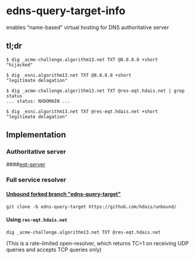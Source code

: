 # edns-query-target-info
enables “name-based” virtual hosting for DNS authoritative server

## tl;dr
```
$ dig _acme-challenge.algorithm13.net TXT @8.8.8.8 +short
"hijacked"

$ dig _esni.algorithm13.net TXT @8.8.8.8 +short
"legitimate delagation"
```
```
$ dig _acme-challenge.algorithm13.net TXT @res-eqt.hdais.net | grep status
... status: NXDOMAIN ...

$ dig _esni.algorithm13.net TXT @res-eqt.hdais.net +short
"legitimate delagation"
```

## Implementation
### Authoritative server
####[eqt-server](https://github.com/hdais/eqt-server)
### Full service resolver
#### [Unbound forked branch "edns-query-target"](https://github.com/hdais/unbound/tree/edns-query-target)

 `git clone -b edns-query-target https://github.com/hdais/unbound/`

#### Using `res-eqt.hdais.net`

 `dig _acme-challenge.algorithm13.net TXT @res-eqt.hdais.net`

 (This is a rate-limited open-resolver, which returns TC=1 on receiving UDP queries and accepts TCP queries only)
